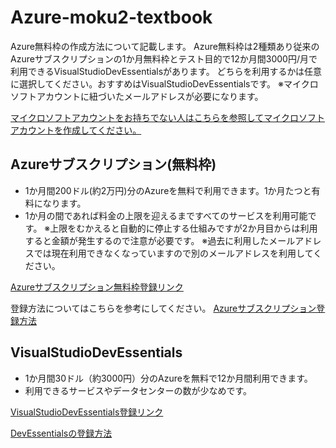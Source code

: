 # Azure-moku2-textbook

Azure無料枠の作成方法について記載します。
Azure無料枠は2種類あり従来のAzureサブスクリプションの1か月無料枠とテスト目的で12か月間3000円/月で利用できるVisualStudioDevEssentialsがあります。
どちらを利用するかは任意に選択してください。おすすめはVisualStudioDevEssentialsです。
※マイクロソフトアカウントに紐づいたメールアドレスが必要になります。

[マイクロソフトアカウントをお持ちでない人はこちらを参照してマイクロソフトアカウントを作成してください。](https://www.microsoft.com/ja-jp/msaccount/signup/default.aspx)

## Azureサブスクリプション(無料枠)
* 1か月間200ドル(約2万円)分のAzureを無料で利用できます。1か月たつと有料になります。
* 1か月の間であれば料金の上限を迎えるまですべてのサービスを利用可能です。
※上限をむかえると自動的に停止する仕組みですが2か月目からは利用すると金額が発生するので注意が必要です。
※過去に利用したメールアドレスでは現在利用できなくなっていますので別のメールアドレスを利用してください。

[Azureサブスクリプション無料枠登録リンク](https://azure.microsoft.com/ja-jp/free/)

登録方法についてはこちらを参考にしてください。
[Azureサブスクリプション登録方法](https://tech-blog.cloud-config.jp/2015/03/27/establishment-of-the-sub-chestnut-microsoftazuresubscription/)


## VisualStudioDevEssentials
* 1か月間30ドル（約3000円）分のAzureを無料で12か月間利用できます。
* 利用できるサービスやデータセンターの数が少なめです。

[VisualStudioDevEssentials登録リンク](https://azure.microsoft.com/ja-jp/pricing/member-offers/vs-dev-essentials/)

[DevEssentialsの登録方法](https://www.slideshare.net/ayatokura/visual-studio-dev-essential201611)
